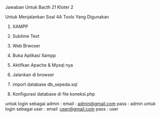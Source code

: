 Jawaban Untuk Bacth 21 Kloter 2

Untuk Menjalankan Soal 4A
Tools Yang Digunakan
  1.  XAMPP
  2. Sublime Text
  3. Web Brwoser
 
1. Buka Aplikasi Xampp
2. Aktifkan Apache & Mysql nya
3. Jalankan di browser
4. import database db_sepeda.sql
5. Konfigurasi database di file koneksi.php

untuk login sebagai admin :
  email : admin@gmail.com
  pass : admin
untuk login sebagai user :
  email :user@gmail.com
  pass : user
  
  
